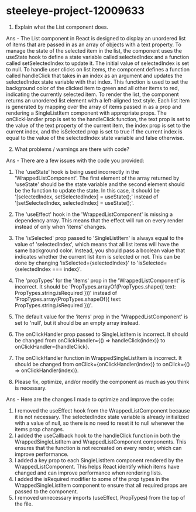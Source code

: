 # steeleye-project-12009633

1. Explain what the List component does.

Ans - The List component in React is designed to display an unordered list of items that are passed in as an array of objects with a text property. To manage the state of the selected item in the list, the component uses the useState hook to define a state variable called selectedIndex and a function called setSelectedIndex to update it. The initial value of selectedIndex is set to null.
To handle user clicks on list items, the component defines a function called handleClick that takes in an index as an argument and updates the selectedIndex state variable with that index. This function is used to set the background color of the clicked item to green and all other items to red, indicating the currently selected item.
To render the list, the component returns an unordered list element with a left-aligned text style. Each list item is generated by mapping over the array of items passed in as a prop and rendering a SingleListItem component with appropriate props. The onClickHandler prop is set to the handleClick function, the text prop is set to the value of the text property of the current item, the index prop is set to the current index, and the isSelected prop is set to true if the current index is equal to the value of the selectedIndex state variable and false otherwise.

2. What problems / warnings are there with code?

Ans - There are a few issues with the code you provided:
1. The 'useState' hook is being used incorrectly in the 'WrappedListComponent'. The first element of the array returned by 'useState' should be the state variable and the second element should be the function to update the state. In this case, it should be '[selectedIndex, setSelectedIndex] = useState();' instead of '[setSelectedIndex, selectedIndex] = useState();'.
2. The 'useEffect' hook in the 'WrappedListComponent' is missing a dependency array. This means that the effect will run on every render instead of only when 'items' changes.
3. The 'isSelected' prop passed to 'SingleListItem' is always equal to the value of 'selectedIndex', which means that all list items will have the same background color. Instead, you should pass a boolean value that indicates whether the current list item is selected or not. This can be done by changing 'isSelected={selectedIndex}' to 'isSelected={selectedIndex === index}'.
4. The 'propTypes' for the 'items' prop in the 'WrappedListComponent' is incorrect. It should be 'PropTypes.arrayOf(PropTypes.shape({ text: PropTypes.string.isRequired }))' instead of 'PropTypes.array(PropTypes.shapeOf({ text: PropTypes.string.isRequired }))'.
5. The default value for the 'items' prop in the 'WrappedListComponent' is set to 'null', but it should be an empty array instead.
6. The onClickHandler prop passed to SingleListItem is incorrect. It should be changed from onClickHandler={() => handleClick(index)} to onClickHandler={handleClick}.
7. The onClickHandler function in WrappedSingleListItem is incorrect. It should be changed from onClick={onClickHandler(index)} to onClick={() => onClickHandler(index)}.

3. Please fix, optimize, and/or modify the component as much as you think is necessary.

Ans - Here are the changes I made to optimize and improve the code:
1. I removed the useEffect hook from the WrappedListComponent because it is not necessary. The selectedIndex state variable is already initialized with a value of null, so there is no need to reset it to null whenever the items prop changes.
2. I added the useCallback hook to the handleClick function in both the WrappedSingleListItem and WrappedListComponent components. This ensures that the function is not recreated on every render, which can improve performance.
3. I added a key prop to each SingleListItem component rendered by the WrappedListComponent. This helps React identify which items have changed and can improve performance when rendering lists.
4. I added the isRequired modifier to some of the prop types in the WrappedSingleListItem component to ensure that all required props are passed to the component.
5. I removed unnecessary imports (useEffect, PropTypes) from the top of the file.

